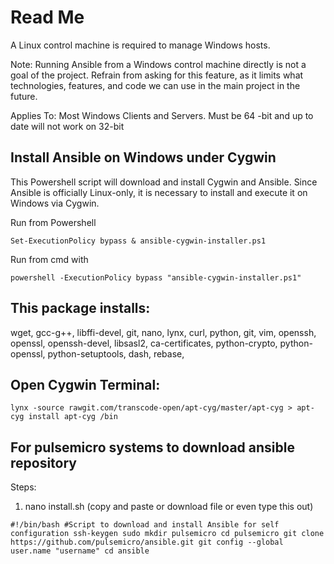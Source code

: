 
# Read Me

A Linux control machine is required to manage Windows hosts.

Note: Running Ansible from a Windows control machine directly is not a goal of the project. Refrain from asking for this feature, as it limits what technologies, features, and code we can use in the main project in the future.

Applies To: Most Windows Clients and Servers. Must be 64 -bit and up to date will not work on 32-bit

## Install Ansible on Windows under Cygwin

This Powershell script will download and install Cygwin and Ansible. Since Ansible is officially Linux-only, it is necessary to install and execute it on Windows via Cygwin.

Run from Powershell

`Set-ExecutionPolicy bypass
& ansible-cygwin-installer.ps1`

Run from cmd with

`powershell -ExecutionPolicy bypass "ansible-cygwin-installer.ps1"`

## This package installs:

wget, gcc-g++, libffi-devel, git, nano, lynx, curl, python, git, vim, openssh, openssl, openssh-devel, libsasl2, ca-certificates, python-crypto, python-openssl, python-setuptools, dash, rebase, 

## Open Cygwin Terminal:

`lynx -source rawgit.com/transcode-open/apt-cyg/master/apt-cyg > apt-cyg
install apt-cyg /bin`

## For pulsemicro systems to download ansible repository
Steps:
1. nano install.sh (copy and paste or download file or even type this out)

`#!/bin/bash
#Script to download and install Ansible for self configuration
ssh-keygen
sudo mkdir pulsemicro
cd pulsemicro
git clone https://github.com/pulsemicro/ansible.git
git config --global user.name "username"
cd ansible`
